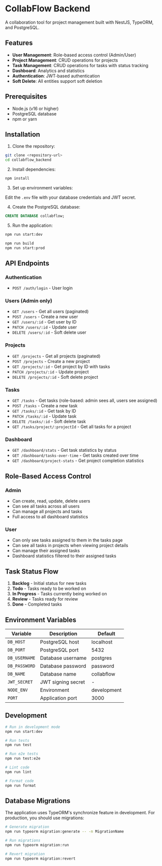 # CollabFlow Backend

A collaboration tool for project management built with NestJS, TypeORM, and PostgreSQL.

## Features

- **User Management**: Role-based access control (Admin/User)
- **Project Management**: CRUD operations for projects
- **Task Management**: CRUD operations for tasks with status tracking
- **Dashboard**: Analytics and statistics
- **Authentication**: JWT-based authentication
- **Soft Delete**: All entities support soft deletion

## Prerequisites

- Node.js (v16 or higher)
- PostgreSQL database
- npm or yarn

## Installation

1. Clone the repository:
```bash
git clone <repository-url>
cd collabflow_backend
```

2. Install dependencies:
```bash
npm install
```

3. Set up environment variables:


Edit the `.env` file with your database credentials and JWT secret.

4. Create the PostgreSQL database:
```sql
CREATE DATABASE collabflow;
```

5. Run the application:
```bash
npm run start:dev

npm run build
npm run start:prod
```

## API Endpoints

### Authentication
- `POST /auth/login` - User login

### Users (Admin only)
- `GET /users` - Get all users (paginated)
- `POST /users` - Create a new user
- `GET /users/:id` - Get user by ID
- `PATCH /users/:id` - Update user
- `DELETE /users/:id` - Soft delete user

### Projects
- `GET /projects` - Get all projects (paginated)
- `POST /projects` - Create a new project
- `GET /projects/:id` - Get project by ID with tasks
- `PATCH /projects/:id` - Update project
- `DELETE /projects/:id` - Soft delete project

### Tasks
- `GET /tasks` - Get tasks (role-based: admin sees all, users see assigned)
- `POST /tasks` - Create a new task
- `GET /tasks/:id` - Get task by ID
- `PATCH /tasks/:id` - Update task
- `DELETE /tasks/:id` - Soft delete task
- `GET /tasks/project/:projectId` - Get all tasks for a project

### Dashboard
- `GET /dashboard/stats` - Get task statistics by status
- `GET /dashboard/tasks-over-time` - Get tasks created over time
- `GET /dashboard/project-stats` - Get project completion statistics

## Role-Based Access Control

### Admin
- Can create, read, update, delete users
- Can see all tasks across all users
- Can manage all projects and tasks
- Full access to all dashboard statistics

### User
- Can only see tasks assigned to them in the tasks page
- Can see all tasks in projects when viewing project details
- Can manage their assigned tasks
- Dashboard statistics filtered to their assigned tasks

## Task Status Flow

1. **Backlog** - Initial status for new tasks
2. **Todo** - Tasks ready to be worked on
3. **In Progress** - Tasks currently being worked on
4. **Review** - Tasks ready for review
5. **Done** - Completed tasks

## Environment Variables

| Variable | Description | Default |
|----------|-------------|---------|
| `DB_HOST` | PostgreSQL host | localhost |
| `DB_PORT` | PostgreSQL port | 5432 |
| `DB_USERNAME` | Database username | postgres |
| `DB_PASSWORD` | Database password | password |
| `DB_NAME` | Database name | collabflow |
| `JWT_SECRET` | JWT signing secret | - |
| `NODE_ENV` | Environment | development |
| `PORT` | Application port | 3000 |

## Development

```bash
# Run in development mode
npm run start:dev

# Run tests
npm run test

# Run e2e tests
npm run test:e2e

# Lint code
npm run lint

# Format code
npm run format
```

## Database Migrations

The application uses TypeORM's synchronize feature in development. For production, you should use migrations:

```bash
# Generate migration
npm run typeorm migration:generate -- -n MigrationName

# Run migrations
npm run typeorm migration:run

# Revert migration
npm run typeorm migration:revert
```
